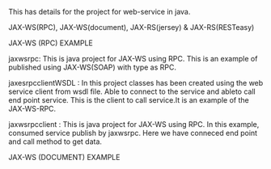 This has details for the project for web-service in java.

JAX-WS(RPC), JAX-WS(document), JAX-RS(jersey) & JAX-RS(RESTeasy)

JAX-WS (RPC) EXAMPLE

jaxwsrpc: This is java project for JAX-WS using RPC. This is an example of published using JAX-WS(SOAP) with type as RPC.

jaxesrpcclientWSDL : In this project classes has been created using the web service client from wsdl file. Able to connect to the service and ableto call end point service. This is the client to call service.It is an example of the JAX-WS-RPC.

jaxwsrpcclient : This is java project for JAX-WS using RPC. In this example, consumed service publish by jaxwsrpc. Here we have conneced end point and call method to get data.

JAX-WS (DOCUMENT) EXAMPLE 
					
